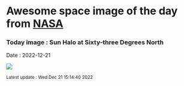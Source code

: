 
# Awesome space image of the day from [NASA](https://api.nasa.gov/)

### Today image : Sun Halo at Sixty-three Degrees North
Date : 2022-12-21

![](https://apod.nasa.gov/apod/image/2212/GS_20221217_Solhalo_Pan_v3_1100.jpg)

<small>Latest update : Wed Dec 21 15:14:40 2022</small>
        
